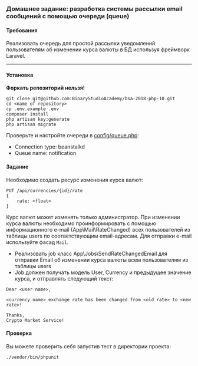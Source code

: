 ### Домашнее задание: разработка системы рассылки email сообщений с помощью очереди (queue)

#### Требования
Реализовать очередь для простой рассылки уведомлений пользователям об изменении курса валюты в БД используя фреймворк Laravel.

***

#### Установка

**Форкать репозиторий нельзя!**

```
git clone git@github.com:BinaryStudioAcademy/bsa-2018-php-10.git
cd <name of repository>
cp .env.example .env
composer install
php artisan key:generate
php artisan migrate
```
Проверьте и настройте очереди в [config/queue.php](config/queue.php):
- Connection type: beanstalkd
- Queue name: notification

#### Задание

Необходимо создать ресурс изменения курса валют:
```
PUT /api/currencies/{id}/rate
{
    rate: <float>
}
```

Курс валют может изменять только администратор. При изменении курса валюты необходимо проинформировать с помощью информационного e-mail (App\Mail\RateChanged) всех
пользователей из таблицы users по соответствующим email-адресам. Для отправки e-mail используйте фасад `Mail`.

* Реализовать job класс App\Jobs\SendRateChangedEmail для отправки Email об изменении курса валюты всем пользователям из таблицы users
* Job должен получать модель User, Currency и предыдущее значение курса, и отправлять следующий текст:
```
Dear <user name>,

<currency name> exchange rate has been changed from <old rate> to <new rate>!

Thanks,
Crypto Market Service!
```

#### Проверка

Вы можете проверить себя запустив тест в директории проекта:
```
./vendor/bin/phpunit
```
